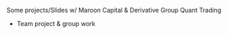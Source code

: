Some projects/Slides w/ Maroon Capital & Derivative Group Quant Trading
- Team project & group work
